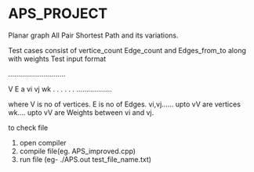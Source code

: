 # APS_PROJECT
Planar graph All Pair Shortest Path and its variations.


Test cases consist of vertice_count Edge_count and Edges_from_to along with weights
Test input format

.............................

V E
a vi vj wk
.
.
.
.
.
.
..................

where V is no of vertices.
      E is no of Edges.
      vi,vj...... upto vV are vertices
      wk.... upto vV are Weights between vi and vj.
      
to check file

1) open compiler
2) compile file(eg. APS_improved.cpp)
3) run file (eg-    ./APS.out test_file_name.txt)
